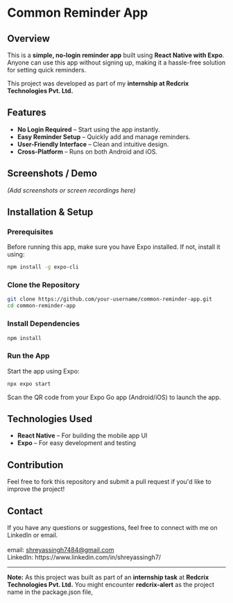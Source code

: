 # Common Reminder App

## Overview

This is a **simple, no-login reminder app** built using **React Native with Expo**. Anyone can use this app without signing up, making it a hassle-free solution for setting quick reminders.

This project was developed as part of my **internship at Redcrix Technologies Pvt. Ltd.**

## Features

- **No Login Required** – Start using the app instantly.
- **Easy Reminder Setup** – Quickly add and manage reminders.
- **User-Friendly Interface** – Clean and intuitive design.
- **Cross-Platform** – Runs on both Android and iOS.

## Screenshots / Demo

*(Add screenshots or screen recordings here)*

## Installation & Setup

### Prerequisites

Before running this app, make sure you have Expo installed. If not, install it using:

```sh
npm install -g expo-cli
```

### Clone the Repository

```sh
git clone https://github.com/your-username/common-reminder-app.git
cd common-reminder-app
```

### Install Dependencies

```sh
npm install
```

### Run the App

Start the app using Expo:

```sh
npx expo start
```

Scan the QR code from your Expo Go app (Android/iOS) to launch the app.

## Technologies Used

- **React Native** – For building the mobile app UI
- **Expo** – For easy development and testing

## Contribution

Feel free to fork this repository and submit a pull request if you'd like to improve the project!

## Contact

If you have any questions or suggestions, feel free to connect with me on LinkedIn or email.\
\
email: [shreyassingh7484@gmail.com](mailto\:shreyassingh7484@gmail.com)\
LinkedIn: https\://www\.linkedin.com/in/shreyassingh7/

---

**Note:** As this project was built as part of an **internship task** at **Redcrix Technologies Pvt. Ltd.** You might encounter **redcrix-alert** as the project name in the package.json file,

